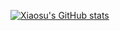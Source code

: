 [![Xiaosu's GitHub stats](https://github-readme-stats.vercel.app/api?username=xiaosu-zhu)](https://github.com/anuraghazra/github-readme-stats)
